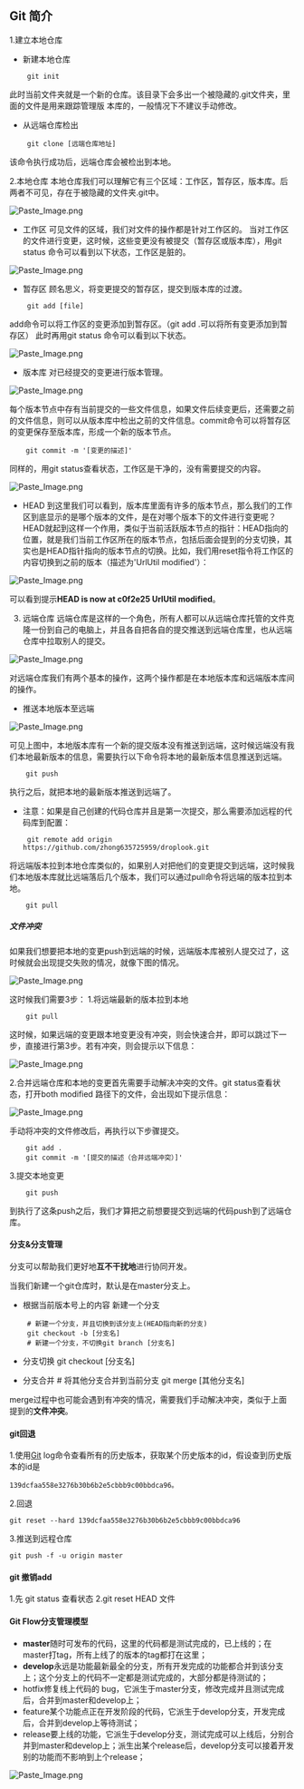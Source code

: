 ## Git 简介
1.建立本地仓库
*  新建本地仓库

        git init

  此时当前文件夹就是一个新的仓库。该目录下会多出一个被隐藏的.git文件夹，里面的文件是用来跟踪管理版  本库的，一般情况下不建议手动修改。

*  从远端仓库检出

        git clone [远端仓库地址]

该命令执行成功后，远端仓库会被检出到本地。

2.本地仓库
本地仓库我们可以理解它有三个区域：工作区，暂存区，版本库。后两者不可见，存在于被隐藏的文件夹.git中。

![Paste_Image.png](http://upload-images.jianshu.io/upload_images/4669002-8e7388e36a60fe98.png?imageMogr2/auto-orient/strip%7CimageView2/2/w/1240)

*  工作区
可见文件的区域，我们对文件的操作都是针对工作区的。
当对工作区的文件进行变更，这时候，这些变更没有被提交（暂存区或版本库），用git status
命令可以看到以下状态，工作区是脏的。

![Paste_Image.png](http://upload-images.jianshu.io/upload_images/4669002-765d9752abe012e6.png?imageMogr2/auto-orient/strip%7CimageView2/2/w/1240)


*  暂存区
顾名思义，将变更提交的暂存区，提交到版本库的过渡。

        git add [file]

add命令可以将工作区的变更添加到暂存区。（git add .可以将所有变更添加到暂存区） 此时再用git status
命令可以看到以下状态。

![Paste_Image.png](http://upload-images.jianshu.io/upload_images/4669002-7a8b5fc28f4a79f5.png?imageMogr2/auto-orient/strip%7CimageView2/2/w/1240)


*  版本库
对已经提交的变更进行版本管理。

![Paste_Image.png](http://upload-images.jianshu.io/upload_images/4669002-c9841e41b7796f75.png?imageMogr2/auto-orient/strip%7CimageView2/2/w/1240)

每个版本节点中存有当前提交的一些文件信息，如果文件后续变更后，还需要之前的文件信息，则可以从版本库中检出之前的文件信息。commit命令可以将暂存区的变更保存至版本库，形成一个新的版本节点。

        git commit -m '[变更的描述]'

同样的，用git status查看状态，工作区是干净的，没有需要提交的内容。

![Paste_Image.png](http://upload-images.jianshu.io/upload_images/4669002-de996ff035d687a7.png?imageMogr2/auto-orient/strip%7CimageView2/2/w/1240)

*  HEAD
到这里我们可以看到，版本库里面有许多的版本节点，那么我们的工作区到底显示的是哪个版本的文件，是在对哪个版本下的文件进行变更呢？HEAD就起到这样一个作用，类似于当前活跃版本节点的指针：HEAD指向的位置，就是我们当前工作区所在的版本节点，包括后面会提到的分支切换，其实也是HEAD指针指向的版本节点的切换。比如，我们用reset指令将工作区的内容切换到之前的版本（描述为'UrlUtil modified'）：

![Paste_Image.png](http://upload-images.jianshu.io/upload_images/4669002-90399e7a5a2f7e08.png?imageMogr2/auto-orient/strip%7CimageView2/2/w/1240)

可以看到提示**HEAD is now at c0f2e25 UrlUtil modified**。

3. 远端仓库
远端仓库是这样的一个角色，所有人都可以从远端仓库托管的文件克隆一份到自己的电脑上，并且各自把各自的提交推送到远端仓库里，也从远端仓库中拉取别人的提交。

![Paste_Image.png](http://upload-images.jianshu.io/upload_images/4669002-88eacb8cc7048646.png?imageMogr2/auto-orient/strip%7CimageView2/2/w/1240)

对远端仓库我们有两个基本的操作，这两个操作都是在本地版本库和远端版本库间的操作。
*  推送本地版本至远端

![Paste_Image.png](http://upload-images.jianshu.io/upload_images/4669002-ca59b541586b7a27.png?imageMogr2/auto-orient/strip%7CimageView2/2/w/1240)

可见上图中，本地版本库有一个新的提交版本没有推送到远端，这时候远端没有我们本地最新版本的信息，需要执行以下命令将本地的最新版本信息推送到远端。

        git push

执行之后，就把本地的最新版本推送到远端了。

*  注意：如果是自己创建的代码仓库并且是第一次提交，那么需要添加远程的代码库到配置：

        git remote add origin https://github.com/zhong635725959/droplook.git

将远端版本拉到本地仓库类似的，如果别人对把他们的变更提交到远端，这时候我们本地版本库就比远端落后几个版本，我们可以通过pull命令将远端的版本拉到本地。

        git pull

##### 文件冲突
如果我们想要把本地的变更push到远端的时候，远端版本库被别人提交过了，这时候就会出现提交失败的情况，就像下图的情况。

![Paste_Image.png](http://upload-images.jianshu.io/upload_images/4669002-c48339d5adc85dc3.png?imageMogr2/auto-orient/strip%7CimageView2/2/w/1240)

这时候我们需要3步：
1.将远端最新的版本拉到本地

        git pull

这时候，如果远端的变更跟本地变更没有冲突，则会快速合并，即可以跳过下一步，直接进行第3步。若有冲突，则会提示以下信息：

![Paste_Image.png](http://upload-images.jianshu.io/upload_images/4669002-70f9f8b77fc837d0.png?imageMogr2/auto-orient/strip%7CimageView2/2/w/1240)

2.合并远端仓库和本地的变更首先需要手动解决冲突的文件。git status查看状态，打开both modified
路径下的文件，会出现如下提示信息：

![Paste_Image.png](http://upload-images.jianshu.io/upload_images/4669002-02e0b2674b00a436.png?imageMogr2/auto-orient/strip%7CimageView2/2/w/1240)

手动将冲突的文件修改后，再执行以下步骤提交。

        git add .
        git commit -m '[提交的描述（合并远端冲突）]'

3.提交本地变更

        git push

到执行了这条push之后，我们才算把之前想要提交到远端的代码push到了远端仓库。

#### 分支&分支管理
分支可以帮助我们更好地**互不干扰地**进行协同开发。

当我们新建一个git仓库时，默认是在master分支上。

*  根据当前版本号上的内容 新建一个分支

        # 新建一个分支，并且切换到该分支上(HEAD指向新的分支)
        git checkout -b [分支名]
        # 新建一个分支，不切换git branch [分支名]

*  分支切换
        git checkout [分支名]

*  分支合并
        # 将其他分支合并到当前分支
        git merge [其他分支名]

merge过程中也可能会遇到有冲突的情况，需要我们手动解决冲突，类似于上面提到的**文件冲突**。

#### git回退
1.使用[Git](http://lib.csdn.net/base/git) log命令查看所有的历史版本，获取某个历史版本的id，假设查到历史版本的id是

    139dcfaa558e3276b30b6b2e5cbbb9c00bbdca96。

2.回退

    git reset --hard 139dcfaa558e3276b30b6b2e5cbbb9c00bbdca96 

3.推送到远程仓库

    git push -f -u origin master  
#### git 撤销add
1.先 git status 查看状态
2.git reset HEAD 文件

#### Git Flow分支管理模型
*  **master**随时可发布的代码，这里的代码都是测试完成的，已上线的；在master打tag，所有上线了的版本的tag都打在这里；
*  **develop**永远是功能最新最全的分支，所有开发完成的功能都合并到该分支上；这个分支上的代码不一定都是测试完成的，大部分都是待测试的；
*  hotfix修复线上代码的 bug，它派生于master分支，修改完成并且测试完成后，合并到master和develop上；
*  feature某个功能点正在开发阶段的代码，它派生于develop分支，开发完成后，合并到develop上等待测试；
*  release要上线的功能，它派生于develop分支，测试完成可以上线后，分别合并到master和develop上；派生出某个release后，develop分支可以接着开发别的功能而不影响到上个release；

![Paste_Image.png](http://upload-images.jianshu.io/upload_images/4669002-d86f0e380b854419.png?imageMogr2/auto-orient/strip%7CimageView2/2/w/1240)